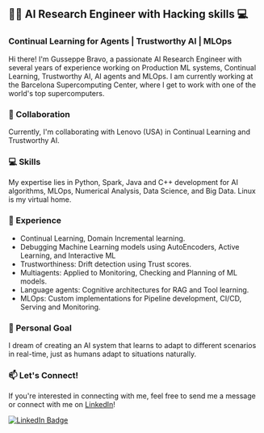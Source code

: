 ## 👨‍💻 AI Research Engineer with Hacking skills 💻
### Continual Learning for Agents | Trustworthy AI | MLOps

Hi there! I'm Gusseppe Bravo, a passionate AI Research Engineer with several years of experience working on Production ML systems, Continual Learning, Trustworthy AI, AI agents and MLOps. I am currently working at the Barcelona Supercomputing Center, where I get to work with one of the world's top supercomputers.

### 🤝 Collaboration
Currently, I'm collaborating with Lenovo (USA) in Continual Learning and Trustworthy AI.

### 💻 Skills
My expertise lies in Python, Spark, Java and C++ development for AI algorithms, MLOps, Numerical Analysis, Data Science, and Big Data. Linux is my virtual home.

### 🔬 Experience
- Continual Learning, Domain Incremental learning.
- Debugging Machine Learning models using AutoEncoders, Active Learning, and Interactive ML
- Trustworthiness: Drift detection using Trust scores. 
- Multiagents: Applied to Monitoring, Checking and Planning of ML models.
- Language agents: Cognitive architectures for RAG and Tool learning.
- MLOps: Custom implementations for Pipeline development, CI/CD, Serving and Monitoring.

### 🌟 Personal Goal
I dream of creating an AI system that learns to adapt to different scenarios in real-time, just as humans adapt to situations naturally.

### 📫 Let's Connect!
If you're interested in connecting with me, feel free to send me a message or connect with me on [LinkedIn](https://www.linkedin.com/in/gusseppebravo/)!

[![LinkedIn Badge](https://img.shields.io/badge/LinkedIn--_.svg?style=social&logo=linkedin)](https://www.linkedin.com/in/gusseppebravo/)
